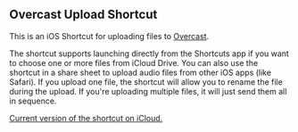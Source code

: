 ## Overcast Upload Shortcut

This is an iOS Shortcut for uploading files to [Overcast](https://overcast.fm).

The shortcut supports launching directly from the Shortcuts app if you want to choose one
or more files from iCloud Drive. You can also use the shortcut in a share sheet to upload
audio files from other iOS apps (like Safari). If you upload one file, the shortcut will
allow you to rename the file during the upload. If you're uploading multiple files, it
will just send them all in sequence.

[Current version of the shortcut on iCloud.](https://www.icloud.com/shortcuts/087d39a9d174478cabdd4f5c6eaa85bc)
